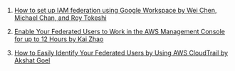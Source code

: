 
1. [How to set up IAM federation using Google Workspace by Wei Chen, Michael Chan, and Roy Tokeshi ](https://aws.amazon.com/blogs/security/how-to-set-up-federated-single-sign-on-to-aws-using-google-workspace/)

1. [Enable Your Federated Users to Work in the AWS Management Console for up to 12 Hours by Kai Zhao](https://aws.amazon.com/blogs/security/enable-your-federated-users-to-work-in-the-aws-management-console-for-up-to-12-hours/)
1. [How to Easily Identify Your Federated Users by Using AWS CloudTrail by Akshat Goel](https://aws.amazon.com/blogs/security/how-to-easily-identify-your-federated-users-by-using-aws-cloudtrail/)
